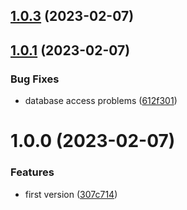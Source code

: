 ## [1.0.3](https://github.com/mwguerra/rdap-client/compare/v1.0.2...v1.0.3) (2023-02-07)



## [1.0.1](https://github.com/mwguerra/rdap-client/compare/v1.0.0...v1.0.1) (2023-02-07)


### Bug Fixes

* database access problems ([612f301](https://github.com/mwguerra/rdap-client/commit/612f301ca0e19052bc2857c3d8e04b031c21247b))



# 1.0.0 (2023-02-07)


### Features

* first version ([307c714](https://github.com/mwguerra/rdap-client/commit/307c71442fe1c7c0fedca64c6023368dcbeabc9c))



